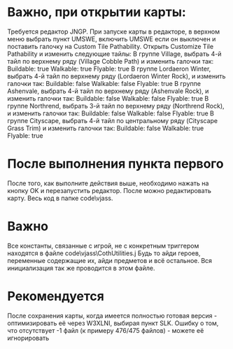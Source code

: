 # Важно, при открытии карты:
Требуется редактор JNGP. При запуске карты в редакторе, в верхном меню выбрать пункт UMSWE, включить UMSWE если он выключен и поставить галочку на Custom Tile Pathability.
Открыть Customize Tile Pathability и изменить следующие тайлы:
В группе Village, выбрать 4-й тайл по верхнему ряду (Village Cobble Path) и изменить галочки так:
Buildable: true
Walkable: true
Flyable: true
В группе Lordaeron Winter, выбрать 4-й тайл по верхнему ряду (Lordaeron Winter Rock), и изменить галочки так:
Buildable: false
Walkable: false
Flyable: true
В группе Ashenvale, выбрать 4-й тайл по верхнему ряду (Ashenvale Rock), и изменить галочки так:
Buildable: false
Walkable: false
Flyable: true
В группе Northrend, выбрать 3-й тайл по верхнему ряду (Northrend Rock), и изменить галочки так:
Buildable: false
Walkable: false
Flyable: true
В группе Cityscape, выбрать 4-й тайл по центральному ряду (Cityscape Grass Trim) и изменить галочки так:
Buildable: false
Walkable: true
Flyable: true
# После выполнения пункта первого
После того, как выполните действия выше, необходимо нажать на кнопку OK и перезапустить редактор. После можно редактировать карту.
Весь код в папке code\vjass. 
# Важно
Все константы, связанные с игрой, не с конкретным триггером находятся в файле code\vjass\CothUtilities.j
Будь то айди героев, переменные содержащие их, айди предметов и всё остальное.
Вся инициализация так же проводится в этом файле. 
# Рекомендуется
После сохранения карты, когда имеется полностью готовая версия - оптимизировать её через W3XLNI, выбирая пункт SLK. Ошибку о том, что отсутствует -1 файл (к примеру 476/475 файлов) - можете её игнорировать